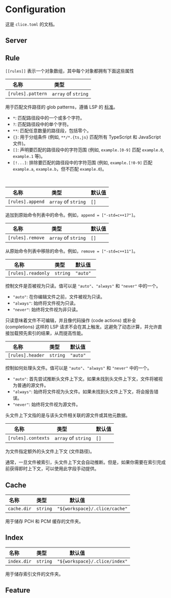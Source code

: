 # Configuration

这是 `clice.toml` 的文档。

## Server

## Rule

`[[rules]]` 表示一个对象数组，其中每个对象都拥有下面这些属性
<br>

| 名称              | 类型                |
| ----------------- | ------------------- |
| `[rules].pattern` | `array` of `string` |

用于匹配文件路径的 glob patterns，遵循 LSP 的 [标准](https://microsoft.github.io/language-server-protocol/specifications/lsp/3.17/specification/#documentFilter)。

- `*`: 匹配路径段中的一个或多个字符。
- `?`: 匹配路径段中的单个字符。
- `**`: 匹配任意数量的路径段，包括零个。
- `{}`: 用于分组条件 (例如, `**/*.{ts,js}` 匹配所有 TypeScript 和 JavaScript 文件)。
- `[]`: 声明要匹配的路径段中的字符范围 (例如, `example.[0-9]` 匹配 `example.0`, `example.1` 等)。
- `[!...]`: 排除要匹配的路径段中的字符范围 (例如, `example.[!0-9]` 匹配 `example.a`, `example.b`，但不匹配 `example.0`)。
<br>

| 名称             | 类型                | 默认值 |
| ---------------- | ------------------- | ------- |
| `[rules].append` | `array` of `string` | `[]`    |

追加到原始命令列表中的命令。例如，`append = ["-std=c++17"]`。
<br>

| 名称             | 类型                | 默认值 |
| ---------------- | ------------------- | ------- |
| `[rules].remove` | `array` of `string` | `[]`    |

从原始命令列表中移除的命令。例如，`remove = ["-std=c++11"]`。
<br>

| 名称               | 类型     | 默认值  |
| ------------------ | -------- | -------- |
| `[rules].readonly` | `string` | `"auto"` |

控制文件是否被视为只读。值可以是 `"auto"`、`"always"` 和 `"never"` 中的一个。

- `"auto"`: 在你编辑文件之前，文件被视为只读。
- `"always"`: 始终将文件视为只读。
- `"never"`: 始终将文件视为非只读。

只读意味着文件不可编辑，并且像代码操作 (code actions) 或补全 (completions) 这样的 LSP 请求不会在其上触发。这避免了动态计算，并允许直接加载预先索引的结果，从而提高性能。
<br>

| 名称             | 类型     | 默认值  |
| ---------------- | -------- | -------- |
| `[rules].header` | `string` | `"auto"` |

控制如何处理头文件。值可以是 `"auto"`、`"always"` 和 `"never"` 中的一个。

- `"auto"`: 首先尝试推断头文件上下文。如果未找到头文件上下文，文件将被视为普通的源文件。
- `"always"`: 始终将文件视为头文件。如果未找到头文件上下文，将会报告错误。
- `"never"`: 始终将文件视为源文件。

头文件上下文指的是与该头文件相关联的源文件或其他元数据。
<br>

| 名称               | 类型                | 默认值 |
| ------------------ | ------------------- | ------- |
| `[rules].contexts` | `array` of `string` | `[]`    |

为文件指定额外的头文件上下文 (文件路径)。

通常，一旦文件被索引，头文件上下文会自动推断。但是，如果你需要在索引完成前获得即时上下文，可以使用此字段手动提供。

## Cache

| 名称        | 类型     | 默认值                       |
| ----------- | -------- | ----------------------------- |
| `cache.dir` | `string` | `"${workspace}/.clice/cache"` |

用于储存 PCH 和 PCM 缓存的文件夹。
<br>

## Index

| 名称        | 类型     | 默认值                       |
| ----------- | -------- | ----------------------------- |
| `index.dir` | `string` | `"${workspace}/.clice/index"` |

用于储存索引文件的文件夹。
<br>

## Feature